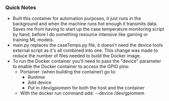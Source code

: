 ### Quick Notes

* Built this container for automation purposes, it just runs in the background and when the machine runs hot enough it transmits data. Saves me from having to start up the case temperature monitoring script by hand, before I do something resource intensive like gaming or training ML models. 
* main.py replaces the caseTemps.py file, it doesn't need the device tools external script as it's all combined into one. This change was made to reduce the number of files needed to build the Docker image.
* To run the Docker container you'll need to pass the "device" parameter to enable the Docker container to access the GPIO pins:
    * Portainer: (when building the container) go to:
        * Runtime 
        * Add device
        * Put in /dev/gpiomem for both the host and the container 
    * With the docker run command add: --device /dev/gpiomem 